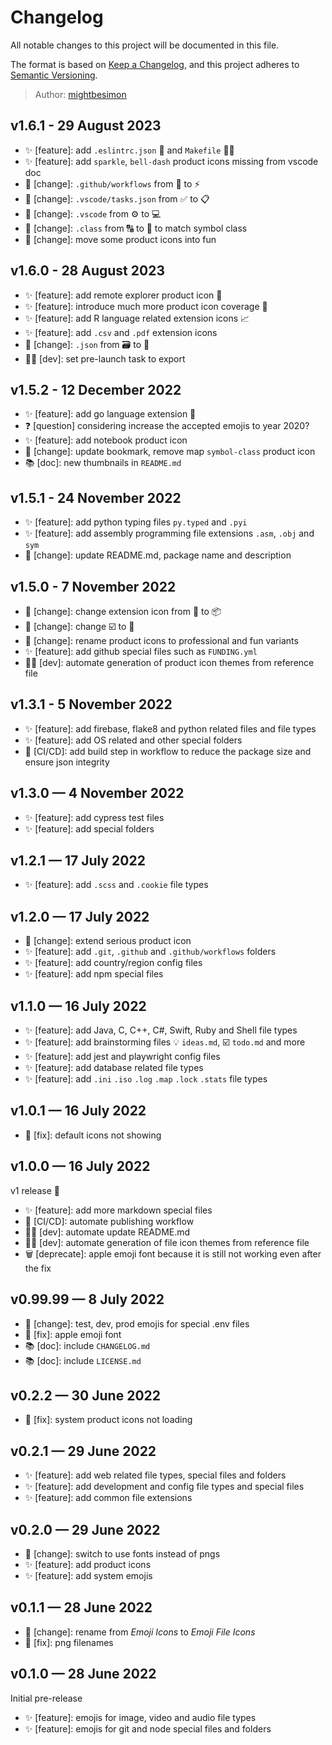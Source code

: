 # Changelog

All notable changes to this project will be documented in this file.

The format is based on [Keep a Changelog](https://keepachangelog.com/en/1.0.0/),
and this project adheres to [Semantic Versioning](https://semver.org/spec/v2.0.0.html).

> Author: [mightbesimon](https://github.com/mightbesimon)

## v1.6.1 - 29 August 2023

- ✨ [feature]: add `.eslintrc.json` 🧽 and `Makefile` 👷‍♂️
- ✨ [feature]: add `sparkle`, `bell-dash` product icons missing from vscode doc
- 🔀 [change]: `.github/workflows` from 🚀 to ⚡️
- 🔀 [change]: `.vscode/tasks.json` from ✅ to 📋
- 🔀 [change]: `.vscode` from ⚙️ to 💻
- 🔀 [change]: `.class` from 🔠 to 🎃 to match symbol class
- 🔀 [change]: move some product icons into fun

## v1.6.0 - 28 August 2023

- ✨ [feature]: add remote explorer product icon 📡
- ✨ [feature]: introduce much more product icon coverage 🎃
- ✨ [feature]: add R language related extension icons 📈
- ✨ [feature]: add `.csv` and `.pdf` extension icons
- 🔀 [change]: `.json` from 🗃 to 💾
- 🧑‍💻 [dev]: set pre-launch task to export

## v1.5.2 - 12 December 2022

- ✨ [feature]: add go language extension 🦫
- ❓ [question] considering increase the accepted emojis to year 2020?
- ✨ [feature]: add notebook product icon
- 🔀 [change]: update bookmark, remove map `symbol-class` product icon
- 📚 [doc]: new thumbnails in `README.md`

## v1.5.1 - 24 November 2022

- ✨ [feature]: add python typing files `py.typed` and `.pyi`
- ✨ [feature]: add assembly programming file extensions `.asm`, `.obj` and `sym`
- 🔀 [change]: update README.md, package name and description

## v1.5.0 - 7 November 2022

- 🔀 [change]: change extension icon from 📂 to 📦
- 🔀 [change]: change ☑️ to 🔘
- 🔀 [change]: rename product icons to professional and fun variants
- ✨ [feature]: add github special files such as `FUNDING.yml`
- 🧑‍💻 [dev]: automate generation of product icon themes from reference file

## v1.3.1 - 5 November 2022

- ✨ [feature]: add firebase, flake8 and python related files and file types
- ✨ [feature]: add OS related and other special folders
- 🚀 [CI/CD]: add build step in workflow to reduce the package size and ensure json integrity

## v1.3.0 — 4 November 2022

- ✨ [feature]: add cypress test files
- ✨ [feature]: add special folders

## v1.2.1 — 17 July 2022

- ✨ [feature]: add `.scss` and `.cookie` file types

## v1.2.0 — 17 July 2022

- 🔀 [change]: extend serious product icon
- ✨ [feature]: add `.git`, `.github` and `.github/workflows` folders
- ✨ [feature]: add country/region config files
- ✨ [feature]: add npm special files

## v1.1.0 — 16 July 2022

- ✨ [feature]: add Java, C, C++, C#, Swift, Ruby and Shell file types
- ✨ [feature]: add brainstorming files 💡 `ideas.md`, ☑️ `todo.md` and more
- ✨ [feature]: add jest and playwright config files
- ✨ [feature]: add database related file types
- ✨ [feature]: add `.ini` `.iso` `.log` `.map` `.lock` `.stats` file types

## v1.0.1 — 16 July 2022

- 🔧 [fix]: default icons not showing

## v1.0.0 — 16 July 2022

v1 release 🥳

- ✨ [feature]: add more markdown special files
- 🚀 [CI/CD]: automate publishing workflow
- 🧑‍💻 [dev]: automate update README.md
- 🧑‍💻 [dev]: automate generation of file icon themes from reference file
- 🗑 [deprecate]: apple emoji font because it is still not working even after the fix

## v0.99.99 — 8 July 2022

- 🔀 [change]: test, dev, prod emojis for special .env files
- 🔧 [fix]: apple emoji font
- 📚 [doc]: include `CHANGELOG.md`
- 📚 [doc]: include `LICENSE.md`

## v0.2.2 — 30 June 2022

- 🔧 [fix]: system product icons not loading

## v0.2.1 — 29 June 2022

- ✨ [feature]: add web related file types, special files and folders
- ✨ [feature]: add development and config file types and special files
- ✨ [feature]: add common file extensions

## v0.2.0 — 29 June 2022

- 🔀 [change]: switch to use fonts instead of pngs
- ✨ [feature]: add product icons
- ✨ [feature]: add system emojis

## v0.1.1 — 28 June 2022

- 🔀 [change]: rename from *Emoji Icons* to *Emoji File Icons*
- 🔧 [fix]: png filenames

## v0.1.0 — 28 June 2022

Initial pre-release

- ✨ [feature]: emojis for image, video and audio file types
- ✨ [feature]: emojis for git and node special files and folders
